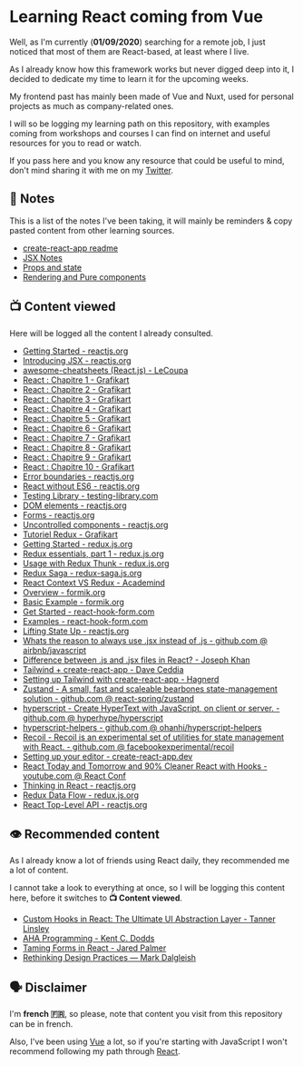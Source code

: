 # Learning React coming from Vue

Well, as I'm currently (**01/09/2020**) searching for a remote job, I just noticed that most of them are React-based, at least where I live.

As I already know how this framework works but never digged deep into it, I decided to dedicate my time to learn it for the upcoming weeks.

My frontend past has mainly been made of Vue and Nuxt, used for personal projects as much as company-related ones.

I will so be logging my learning path on this repository, with examples coming from workshops and courses I can find on internet and useful resources for you to read or watch.

If you pass here and you know any resource that could be useful to mind, don't mind sharing it with me on my [Twitter](https://twitter.com/yaeeelglx).

## 📝 Notes

This is a list of the notes I've been taking, it will mainly be reminders & copy pasted content from other learning sources.

- [create-react-app readme](./notes/create-react-app-readme.md)
- [JSX Notes](./notes/jsx.md)
- [Props and state](./notes/props-and-state.md)
- [Rendering and Pure components](./notes/rendering-and-pure-components.md)

## 📺 Content viewed

Here will be logged all the content I already consulted.

- [Getting Started - reactjs.org](https://reactjs.org/docs/getting-started.html)
- [Introducing JSX - reactjs.org](https://reactjs.org/docs/introducing-jsx.html)
- [awesome-cheatsheets (React.js) - LeCoupa](https://github.com/LeCoupa/awesome-cheatsheets/blob/master/frontend/react.js)
- [React : Chapitre 1 - Grafikart](https://www.youtube.com/watch?v=SMgQlTSoXf0)
- [React : Chapitre 2 - Grafikart](https://www.youtube.com/watch?v=V8G0ILBE-Ok)
- [React : Chapitre 3 - Grafikart](https://www.youtube.com/watch?v=SFFZ0hpIk5Q)
- [React : Chapitre 4 - Grafikart](https://www.youtube.com/watch?v=dSarn49JYQo)
- [React : Chapitre 5 - Grafikart](https://www.youtube.com/watch?v=AkEtv7J4kA8)
- [React : Chapitre 6 - Grafikart](https://www.youtube.com/watch?v=oYuybfkwGx4)
- [React : Chapitre 7 - Grafikart](https://www.youtube.com/watch?v=m-W1zFR-PVI)
- [React : Chapitre 8 - Grafikart](https://www.youtube.com/watch?v=O4DEVXdgokY)
- [React : Chapitre 9 - Grafikart](https://www.youtube.com/watch?v=bapLrqtXEkA)
- [React : Chapitre 10 - Grafikart](https://www.youtube.com/watch?v=cJ5IUmGGxdY)
- [Error boundaries - reactjs.org](https://reactjs.org/docs/error-boundaries.html)
- [React without ES6 - reactjs.org](https://reactjs.org/docs/react-without-es6.html)
- [Testing Library - testing-library.com](https://testing-library.com/docs/react-testing-library)
- [DOM elements - reactjs.org](https://reactjs.org/docs/dom-elements.html)
- [Forms - reactjs.org](https://reactjs.org/docs/forms.html)
- [Uncontrolled components - reactjs.org](https://reactjs.org/docs/uncontrolled-components.html)
- [Tutoriel Redux - Grafikart](https://www.youtube.com/watch?v=QLiox52HG4U)
- [Getting Started - redux.js.org](https://redux.js.org/introduction/getting-started)
- [Redux essentials, part 1 - redux.js.org](https://redux.js.org/tutorials/essentials/part-1-overview-concepts)
- [Usage with Redux Thunk - redux.js.org](https://redux.js.org/recipes/usage-with-typescript#usage-with-redux-thunk)
- [Redux Saga - redux-saga.js.org](https://redux-saga.js.org/)
- [React Context VS Redux - Academind](https://www.youtube.com/watch?v=OvM4hIxrqAw)
- [Overview - formik.org](https://formik.org/docs/overview)
- [Basic Example - formik.org](https://formik.org/docs/examples/basic)
- [Get Started - react-hook-form.com](https://react-hook-form.com/get-started)
- [Examples - react-hook-form.com](https://github.com/react-hook-form/react-hook-form/tree/master/examples)
- [Lifting State Up - reactjs.org](https://reactjs.org/docs/lifting-state-up.html)
- [Whats the reason to always use .jsx instead of .js - github.com @ airbnb/javascript](https://github.com/airbnb/javascript/issues/1235)
- [Difference between .js and .jsx files in React? - Joseph Khan](https://josephkhan.me/difference-between-js-and-jsx-files-react)
- [Tailwind + create-react-app - Dave Ceddia](https://daveceddia.com/tailwind-create-react-app)
- [Setting up Tailwind with create-react-app - Hagnerd](https://dev.to/hagnerd/setting-up-tailwind-with-create-react-app-4jd)
- [Zustand - A small, fast and scaleable bearbones state-management solution - github.com @ react-spring/zustand](https://github.com/react-spring/zustand)
- [hyperscript - Create HyperText with JavaScript, on client or server. - github.com @ hyperhype/hyperscript](https://github.com/hyperhype/hyperscript)
- [hyperscript-helpers - github.com @ ohanhi/hyperscript-helpers](https://github.com/ohanhi/hyperscript-helpers)
- [Recoil - Recoil is an experimental set of utilities for state management with React. - github.com @ facebookexperimental/recoil](https://github.com/facebookexperimental/Recoil)
- [Setting up your editor - create-react-app.dev](https://create-react-app.dev/docs/setting-up-your-editor/)
- [React Today and Tomorrow and 90% Cleaner React with Hooks - youtube.com @ React Conf](https://www.youtube.com/watch?v=dpw9EHDh2bM)
- [Thinking in React - reactjs.org](https://reactjs.org/docs/thinking-in-react.html)
- [Redux Data Flow - redux.js.org](https://redux.js.org/basics/data-flow)
- [React Top-Level API - reactjs.org](https://reactjs.org/docs/react-api.html)

## 👁 Recommended content

As I already know a lot of friends using React daily, they recommended me a lot of content.

I cannot take a look to everything at once, so I will be logging this content here, before it switches to **📺 Content viewed**.

- [Custom Hooks in React: The Ultimate UI Abstraction Layer - Tanner Linsley](https://www.youtube.com/watch?v=J-g9ZJha8FE)
- [AHA Programming - Kent C. Dodds](https://kentcdodds.com/blog/aha-programming)
- [Taming Forms in React - Jared Palmer](https://www.youtube.com/watch?v=oiNtnehlaTo)
- [Rethinking Design Practices — Mark Dalgleish](https://www.youtube.com/watch?v=xxbc3wAztl0)

## 🗣 Disclaimer

I'm **french 🇫🇷**, so please, note that content you visit from this repository can be in french.

Also, I've been using [Vue](https://vuejs.org/) a lot, so if you're starting with JavaScript I won't recommend following my path through [React](https://reactjs.org/).
